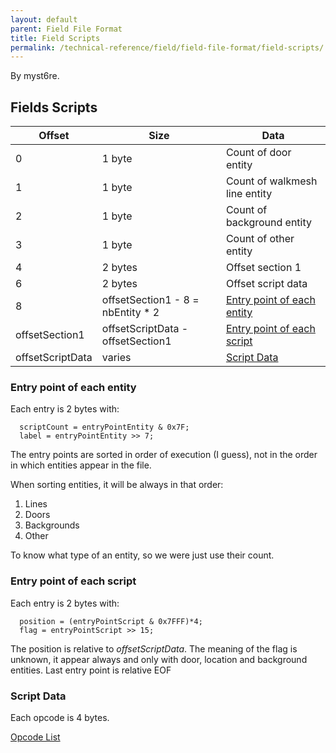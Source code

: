 ```yaml
---
layout: default
parent: Field File Format
title: Field Scripts
permalink: /technical-reference/field/field-file-format/field-scripts/
---
```


By myst6re.

## Fields Scripts

| Offset           | Size                               | Data                                                                 |
|------------------|------------------------------------|----------------------------------------------------------------------|
| 0                | 1 byte                             | Count of door entity                                                 |
| 1                | 1 byte                             | Count of walkmesh line entity                                        |
| 2                | 1 byte                             | Count of background entity                                           |
| 3                | 1 byte                             | Count of other entity                                                |
| 4                | 2 bytes                            | Offset section 1                                                     |
| 6                | 2 bytes                            | Offset script data                                                   |
| 8                | offsetSection1 - 8 = nbEntity \* 2 | [Entry point of each entity](#entry-point-of-each-entity) |
| offsetSection1   | offsetScriptData - offsetSection1  | [Entry point of each script](#entry-point-of-each-script) |
| offsetScriptData | varies                             | [Script Data](#script-data)                               |

### Entry point of each entity

Each entry is 2 bytes with:

      scriptCount = entryPointEntity & 0x7F;
      label = entryPointEntity >> 7;

The entry points are sorted in order of execution (I guess), not in the order in which entities appear in the file.

When sorting entities, it will be always in that order:

1.  Lines
2.  Doors
3.  Backgrounds
4.  Other

To know what type of an entity, so we were just use their count.

### Entry point of each script

Each entry is 2 bytes with:

      position = (entryPointScript & 0x7FFF)*4;
      flag = entryPointScript >> 15;

The position is relative to *offsetScriptData*. The meaning of the flag is unknown, it appear always and only with door, location and background entities. Last entry point is relative EOF

### Script Data

Each opcode is 4 bytes.

[Opcode List](../Field%20Opcodes/Opcodes)
